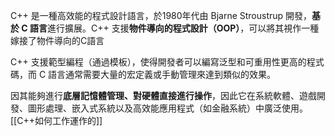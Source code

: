 C++ 是一種高效能的程式設計語言，於1980年代由 Bjarne Stroustrup 開發，**基於 C 語言**進行擴展。C++ 支援**物件導向的程式設計（OOP）**，可以將其視作一種嫁接了物件導向的C語言

C++ 支援範型編程（通過模板），使得開發者可以編寫泛型和可重用性更高的程式碼，而 C 語言通常需要大量的宏定義或手動管理來達到類似的效果。

因其能夠進行**底層記憶體管理、對硬體直接進行操作**，因此它在系統軟體、遊戲開發、圖形處理、嵌入式系統以及高效能應用程式（如金融系統）中廣泛使用。[[C++如何工作運作的]]